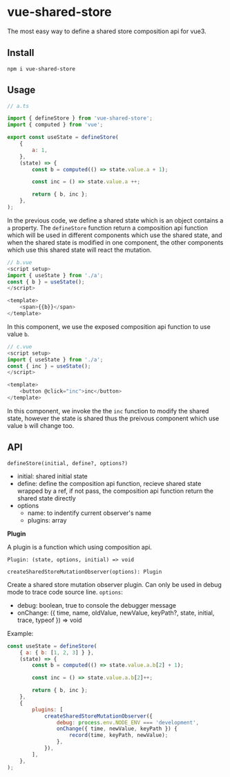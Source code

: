 # vue-shared-store

The most easy way to define a shared store composition api for vue3.

## Install

```
npm i vue-shared-store
```

## Usage

```js
// a.ts

import { defineStore } from 'vue-shared-store';
import { computed } from 'vue';

export const useState = defineStore(
    {
        a: 1,
    },
    (state) => {
        const b = computed(() => state.value.a + 1);

        const inc = () => state.value.a ++;

        return { b, inc };
    },
);
```

In the previous code, we define a shared state which is an object contains a `a` property.
The `defineStore` function return a composition api function which will be used in different components which use the shared state,
and when the shared state is modified in one component, the other components which use this shared state will react the mutation.

```js
// b.vue
<script setup>
import { useState } from './a';
const { b } = useState();
</script>

<template>
    <span>{{b}}</span>
</template>
```

In this component, we use the exposed composition api function to use value `b`.

```js
// c.vue
<script setup>
import { useState } from './a';
const { inc } = useState();
</script>

<template>
    <button @click="inc">inc</button>
</template>
```

In this component, we invoke the the `inc` function to modify the shared state, however the state is shared thus the preivous component which use value `b` will change too.

## API

```
defineStore(initial, define?, options?)
```

- initial: shared initial state
- define: define the composition api function, recieve shared state wrapped by a ref, if not pass, the composition api function return the shared state directly
- options
    - name: to indentify current observer's name
    - plugins: array

**Plugin**

A plugin is a function which using composition api.

```
Plugin: (state, options, initial) => void
```

```
createSharedStoreMutationObserver(options): Plugin
```

Create a shared store mutation observer plugin. Can only be used in debug mode to trace code source line. `options`:


- debug: boolean, true to console the debugger message
- onChange: ({ time, name, oldValue, newValue, keyPath?, state, initial, trace, typeof }) => void

Example:

```js
const useState = defineStore(
    { a: { b: [1, 2, 3] } },
    (state) => {
        const b = computed(() => state.value.a.b[2] + 1);

        const inc = () => state.value.a.b[2]++;

        return { b, inc };
    },
    {
        plugins: [
            createSharedStoreMutationObserver({
                debug: process.env.NODE_ENV === 'development',
                onChange({ time, newValue, keyPath }) {
                    record(time, keyPath, newValue);
                },
            }),
        ],
    },
);
```
